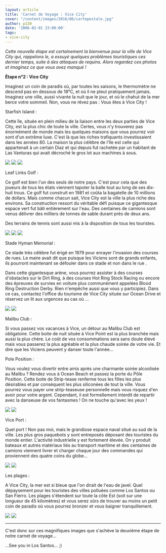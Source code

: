 ```yaml
---
layout: article
title: 'Carnet de Voyage : Vice City'
cover: "/content/images/2016/06/cartepostale.jpg"
author: p130
date: '2006-02-01 23:00:00'
tags:
- vice-city
---
```


_Cette nouvelle étape est certainement la bienvenue pour la ville de Vice City qui, rappelons le, a essuyé quelques problèmes touristiques ces dernier temps, suite à des attaques de requins. Alors regardez ces photos et imaginez ce que vous avez manqué !_

**Étape n°2 : Vice City**

Imaginez un coin de paradis où, par toutes les saisons, le thermomètre ne descend pas en dessous de 18°C, et où il ne pleut pratiquement jamais. Imaginez une ville, aussi vivante la nuit que le jour, et où le chahut de la mer berce votre sommeil. Non, vous ne rêvez pas : Vous êtes à Vice City !

Starfish Island :

Cette île, située en plein milieu de la liaison entre les deux parties de Vice City, est la plus chic de toute la ville. Certes, vous n'y trouverez pas énormément de monde mais les quelques maisons que vous pourrez voir sont d'un extrême luxe. C'est là que les riches trafiquants investissaient dans les années 80. La maison la plus célèbre de l'île est celle qui appartenait à un certain Diaz et qui depuis fut rachetée par un habitant de Las Vanturas qui avait décroché le gros lot aux machines à sous.

![](/content/images/2005/01/diaz.jpg)
![](/content/images/2005/01/starfish2.jpg)
![](/content/images/2005/01/starfishVC.jpg)

Leaf Links Golf :

Ce golf est bien l'un des seuls de notre pays. C'est pour cela que des joueurs de tous les états viennent tapoter la balle tout au long de ses dix-huit trous. Ce golf fut construit en 1981 et coûta la bagatelle de 10 millions de dollars. Mais comme chacun sait, Vice City est la ville la plus riche des environs. Sa construction ressort du véritable défi puisque ce gigantesque espace vert fut bâti entièrement sur l'eau. Des centaines de camions sont venus délivrer des milliers de tonnes de sable durant près de deux ans.

Des terrains de tennis sont aussi mis à la disposition de tous les touristes.

![](/content/images/2005/01/golf.jpg)
![](/content/images/2005/01/golf2.jpg)
![](/content/images/2005/01/golf3.jpg)

Stade Hyman Memorial :

Ce stade très célèbre fut érigé en 1979 pour enrayer l'invasion des courses de rues. Le maire avait dit que puisque les Viciens sont de grands enfants, ils pourront maintenant se défouler dans ce stade et non dans le rue .

Dans cette gigantesque arène, vous pourrez assister à des courses d'obstacles sur le Dirt Ring, à des courses Hot Ring Stock Racing ou encore des épreuves de survies en voiture plus communément appelées Blood Ring Destruction Derby. Rien n'empêche aussi que vous y participiez. Dans ce cas, contactez l'office du tourisme de Vice City située sur Ocean Drive et réservez un lit aux urgences au cas où ...

![](/content/images/2005/01/hyman.jpg)
![](/content/images/2005/01/hyman2.jpg)

Malibu Club :

Si vous passez vos vacances à Vice, un détour au Malibu Club est obligatoire. Cette boite de nuit située à Vice Point est la plus branchée mais aussi la plus chère. Le coût de vos consommations sera sans doute élevé mais vous passerez la plus agréable et la plus chaude soirée de votre vie. Et dire que les Viciens peuvent y danser toute l'année...

Pole Position :

Vous voulez vous divertir entre amis après une charmante soirée alcoolisée au Malibu ? Rendez vous à Ocean Beach et passez la porte du Pôle Position. Cette boite de Strip-tease renferme tous les filles les plus désirables et par conséquent les plus siliconées de tout la ville. Vous pourrez vous payer une strip-teaseuse personnelle mais vous risquez d'en avoir pour votre argent. Cependant, il est formellement interdit de repartir avec la danseuse de vos fantasmes ! On ne touche qu'avec les yeux !

![](/content/images/2005/01/pole.jpg)
![](/content/images/2005/01/pole_2.jpg)

Vice Port :

Quel port ! Non pas moi, mais le grandiose espace naval situé au sud de la ville. Les plus gros paquebots y sont entreposés déposant des touristes du monde entier. L'activité industrielle y est fortement élevée. On y produit bateaux et autres matériaux liés au transport maritime et des centaines de camions viennent livrer et charger chaque jour des commandes qui proviennent des quatre coins du globe...

![](/content/images/2005/01/vice%20port.jpg)
![](/content/images/2005/01/vice%20port2.jpg)

Les plages :

A Vice City, la mer est si bleue que l'on dirait de l'eau de javel. Quel dépaysement pour les touristes des villes polluées comme Los Santos ou San Fierro. Les plages s'étendent sur toute la côte Est (soit sur une longueur de 45 kilomètres) et vous serez sûrs de trouver au moins un petit coin de paradis où vous pourrez bronzer et vous baigner tranquillement.

![](/content/images/2005/01/plage.jpg)
![](/content/images/2005/01/plage2.jpg)

* * *

C'est donc sur ces magnifiques images que s'achève la deuxième étape de notre carnet de voyage...

...See you in Los Santos... ;)